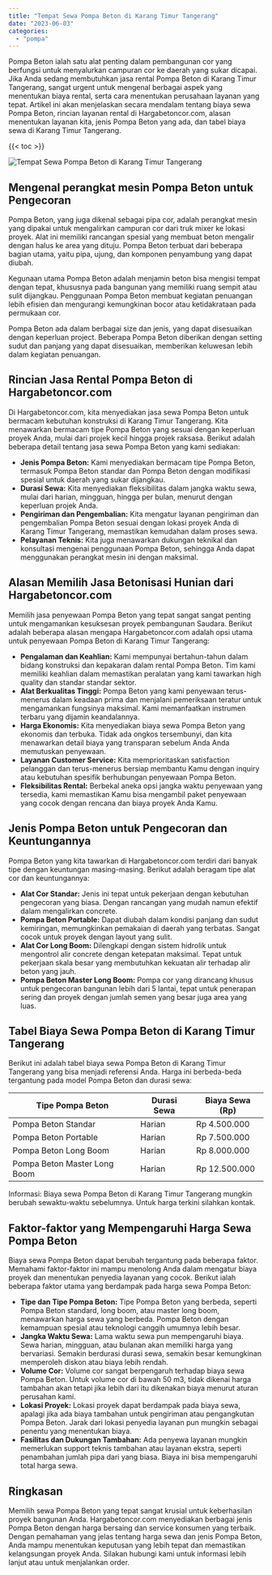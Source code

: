 ```yaml
---
title: "Tempat Sewa Pompa Beton di Karang Timur Tangerang"
date: "2023-06-03"
categories: 
  - "pompa"
---
```




Pompa Beton ialah satu alat penting dalam pembangunan cor yang berfungsi untuk menyalurkan campuran cor ke daerah yang sukar dicapai. Jika Anda sedang membutuhkan jasa rental Pompa Beton di Karang Timur Tangerang, sangat urgent untuk mengenal berbagai aspek yang menentukan biaya rental, serta cara menentukan perusahaan layanan yang tepat. Artikel ini akan menjelaskan secara mendalam tentang biaya sewa Pompa Beton, rincian layanan rental di Hargabetoncor.com, alasan menentukan layanan kita, jenis Pompa Beton yang ada, dan tabel biaya sewa di Karang Timur Tangerang.

{{< toc >}}

![Tempat Sewa Pompa Beton di Karang Timur Tangerang](https://hargareadymixid.github.io/pompa/concrete-pump%20(19).png)

## Mengenal perangkat mesin Pompa Beton untuk Pengecoran

Pompa Beton, yang juga dikenal sebagai pipa cor, adalah perangkat mesin yang dipakai untuk mengalirkan campuran cor dari truk mixer ke lokasi proyek. Alat ini memiliki rancangan spesial yang membuat beton mengalir dengan halus ke area yang dituju. Pompa Beton terbuat dari beberapa bagian utama, yaitu pipa, ujung, dan komponen penyambung yang dapat diubah.

Kegunaan utama Pompa Beton adalah menjamin beton bisa mengisi tempat dengan tepat, khususnya pada bangunan yang memiliki ruang sempit atau sulit dijangkau. Penggunaan Pompa Beton membuat kegiatan penuangan lebih efisien dan mengurangi kemungkinan bocor atau ketidakrataan pada permukaan cor.

Pompa Beton ada dalam berbagai size dan jenis, yang dapat disesuaikan dengan keperluan project. Beberapa Pompa Beton diberikan dengan setting sudut dan panjang yang dapat disesuaikan, memberikan keluwesan lebih dalam kegiatan penuangan.

## Rincian Jasa Rental Pompa Beton di Hargabetoncor.com

Di Hargabetoncor.com, kita menyediakan jasa sewa Pompa Beton untuk bermacam kebutuhan konstruksi di Karang Timur Tangerang. Kita menawarkan bermacam tipe Pompa Beton yang sesuai dengan keperluan proyek Anda, mulai dari projek kecil hingga projek raksasa. Berikut adalah beberapa detail tentang jasa sewa Pompa Beton yang kami sediakan:

- **Jenis Pompa Beton:** Kami menyediakan bermacam tipe Pompa Beton, termasuk Pompa Beton standar dan Pompa Beton dengan modifikasi spesial untuk daerah yang sukar dijangkau.
- **Durasi Sewa:** Kita menyediakan fleksibilitas dalam jangka waktu sewa, mulai dari harian, mingguan, hingga per bulan, menurut dengan keperluan projek Anda.
- **Pengiriman dan Pengembalian:** Kita mengatur layanan pengiriman dan pengembalian Pompa Beton sesuai dengan lokasi proyek Anda di Karang Timur Tangerang, memastikan kemudahan dalam proses sewa.
- **Pelayanan Teknis:** Kita juga menawarkan dukungan teknikal dan konsultasi mengenai penggunaan Pompa Beton, sehingga Anda dapat menggunakan perangkat mesin ini dengan maksimal.

## Alasan Memilih Jasa Betonisasi Hunian dari Hargabetoncor.com

Memilih jasa penyewaan Pompa Beton yang tepat sangat sangat penting untuk mengamankan kesuksesan proyek pembangunan Saudara. Berikut adalah beberapa alasan mengapa Hargabetoncor.com adalah opsi utama untuk penyewaan Pompa Beton di Karang Timur Tangerang:

- **Pengalaman dan Keahlian:** Kami mempunyai bertahun-tahun dalam bidang konstruksi dan kepakaran dalam rental Pompa Beton. Tim kami memiliki keahlian dalam memastikan peralatan yang kami tawarkan high quality dan standar standar sektor.
- **Alat Berkualitas Tinggi:** Pompa Beton yang kami penyewaan terus-menerus dalam keadaan prima dan menjalani pemeriksaan teratur untuk mengamankan fungsinya maksimal. Kami memanfaatkan instrumen terbaru yang dijamin keandalannya.
- **Harga Ekonomis:** Kita menyediakan biaya sewa Pompa Beton yang ekonomis dan terbuka. Tidak ada ongkos tersembunyi, dan kita menawarkan detail biaya yang transparan sebelum Anda Anda memutuskan penyewaan.
- **Layanan Customer Service:** Kita memprioritaskan satisfaction pelanggan dan terus-menerus bersiap membantu Kamu dengan inquiry atau kebutuhan spesifik berhubungan penyewaan Pompa Beton.
- **Fleksibilitas Rental:** Berbekal aneka opsi jangka waktu penyewaan yang tersedia, kami memastikan Kamu bisa mengambil paket penyewaan yang cocok dengan rencana dan biaya proyek Anda Kamu.

## Jenis Pompa Beton untuk Pengecoran dan Keuntungannya

Pompa Beton yang kita tawarkan di Hargabetoncor.com terdiri dari banyak tipe dengan keuntungan masing-masing. Berikut adalah beragam tipe alat cor dan keuntungannya:

- **Alat Cor Standar:** Jenis ini tepat untuk pekerjaan dengan kebutuhan pengecoran yang biasa. Dengan rancangan yang mudah namun efektif dalam mengalirkan concrete.
- **Pompa Beton Portable:** Dapat diubah dalam kondisi panjang dan sudut kemiringan, memungkinkan pemakaian di daerah yang terbatas. Sangat cocok untuk proyek dengan layout yang sulit.
- **Alat Cor Long Boom:** Dilengkapi dengan sistem hidrolik untuk mengontrol alir concrete dengan ketepatan maksimal. Tepat untuk pekerjaan skala besar yang membutuhkan kekuatan alir terhadap alir beton yang jauh.
- **Pompa Beton Master Long Boom:** Pompa cor yang dirancang khusus untuk pengecoran bangunan lebih dari 5 lantai, tepat untuk penerapan sering dan proyek dengan jumlah semen yang besar juga area yang luas.

## Tabel Biaya Sewa Pompa Beton di Karang Timur Tangerang

Berikut ini adalah tabel biaya sewa Pompa Beton di Karang Timur Tangerang yang bisa menjadi referensi Anda. Harga ini berbeda-beda tergantung pada model Pompa Beton dan durasi sewa:

| Tipe Pompa Beton | Durasi Sewa | Biaya Sewa (Rp) |
| --- | --- | --- |
| Pompa Beton Standar | Harian | Rp 4.500.000 |
| Pompa Beton Portable | Harian | Rp 7.500.000 |
| Pompa Beton Long Boom | Harian | Rp 8.000.000 |
| Pompa Beton Master Long Boom | Harian | Rp 12.500.000 |

Informasi: Biaya sewa Pompa Beton di Karang Timur Tangerang mungkin berubah sewaktu-waktu sebelumnya. Untuk harga terkini silahkan kontak.

## Faktor-faktor yang Mempengaruhi Harga Sewa Pompa Beton

Biaya sewa Pompa Beton dapat berubah tergantung pada beberapa faktor. Memahami faktor-faktor ini mampu menolong Anda dalam mengatur biaya proyek dan menentukan penyedia layanan yang cocok. Berikut ialah beberapa faktor utama yang berdampak pada harga sewa Pompa Beton:

- **Tipe dan Tipe Pompa Beton:** Tipe Pompa Beton yang berbeda, seperti Pompa Beton standard, long boom, atau master long boom, menawarkan harga sewa yang berbeda. Pompa Beton dengan kemampuan spesial atau teknologi canggih umumnya lebih besar.
- **Jangka Waktu Sewa:** Lama waktu sewa pun mempengaruhi biaya. Sewa harian, mingguan, atau bulanan akan memiliki harga yang bervariasi. Semakin berdurasi durasi sewa, semakin besar kemungkinan memperoleh diskon atau biaya lebih rendah.
- **Volume Cor:** Volume cor sangat berpengaruh terhadap biaya sewa Pompa Beton. Untuk volume cor di bawah 50 m3, tidak dikenai harga tambahan akan tetapi jika lebih dari itu dikenakan biaya menurut aturan perusahan kami.
- **Lokasi Proyek:** Lokasi proyek dapat berdampak pada biaya sewa, apalagi jika ada biaya tambahan untuk pengiriman atau pengangkutan Pompa Beton. Jarak dari lokasi penyedia layanan pun mungkin sebagai penentu yang menentukan biaya.
- **Fasilitas dan Dukungan Tambahan:** Ada penyewa layanan mungkin memerlukan support teknis tambahan atau layanan ekstra, seperti penambahan jumlah pipa dari yang biasa. Biaya ini bisa mempengaruhi total harga sewa.

## Ringkasan

Memilih sewa Pompa Beton yang tepat sangat krusial untuk keberhasilan proyek bangunan Anda. Hargabetoncor.com menyediakan berbagai jenis Pompa Beton dengan harga bersaing dan service konsumen yang terbaik. Dengan pemahaman yang jelas tentang harga sewa dan jenis Pompa Beton, Anda mampu menentukan keputusan yang lebih tepat dan memastikan kelangsungan proyek Anda. Silakan hubungi kami untuk informasi lebih lanjut atau untuk menjalankan order.
